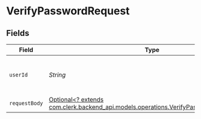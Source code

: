 # VerifyPasswordRequest


## Fields

| Field                                                                                                                                         | Type                                                                                                                                          | Required                                                                                                                                      | Description                                                                                                                                   |
| --------------------------------------------------------------------------------------------------------------------------------------------- | --------------------------------------------------------------------------------------------------------------------------------------------- | --------------------------------------------------------------------------------------------------------------------------------------------- | --------------------------------------------------------------------------------------------------------------------------------------------- |
| `userId`                                                                                                                                      | *String*                                                                                                                                      | :heavy_check_mark:                                                                                                                            | The ID of the user for whom to verify the password                                                                                            |
| `requestBody`                                                                                                                                 | [Optional<? extends com.clerk.backend_api.models.operations.VerifyPasswordRequestBody>](../../models/operations/VerifyPasswordRequestBody.md) | :heavy_minus_sign:                                                                                                                            | N/A                                                                                                                                           |
